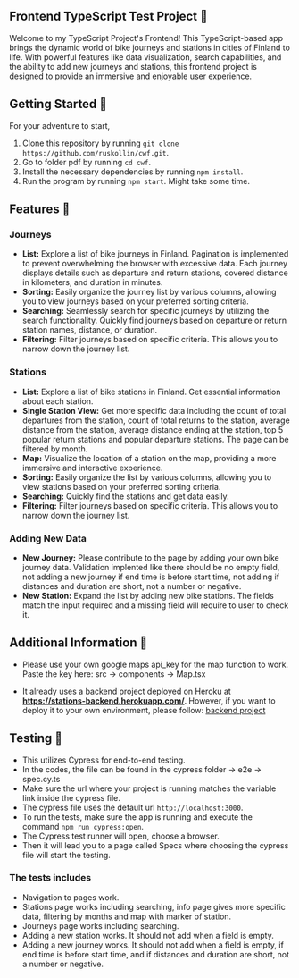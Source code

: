 ## Frontend TypeScript Test Project :busstop:

Welcome to my TypeScript Project's Frontend! This TypeScript-based app brings the dynamic world of bike journeys and stations in cities of Finland to life. With powerful features like data visualization, search capabilities, and the ability to add new journeys and stations, this frontend project is designed to provide an immersive and enjoyable user experience.

## Getting Started :mountain_bicyclist:

For your adventure to start,

1. Clone this repository by running `git clone https://github.com/ruskollin/cwf.git`.
2. Go to folder pdf by running `cd cwf`.
3. Install the necessary dependencies by running `npm install`.
4. Run the program by running `npm start`. Might take some time. 

## Features :mountain_bicyclist:

### Journeys
* **List:** Explore a list of bike journeys in Finland. Pagination is implemented to prevent overwhelming the browser with excessive data. Each journey displays details such as departure and return stations, covered distance in kilometers, and duration in minutes.
* **Sorting:** Easily organize the journey list by various columns, allowing you to view journeys based on your preferred sorting criteria.
* **Searching:** Seamlessly search for specific journeys by utilizing the search functionality. Quickly find journeys based on departure or return station names, distance, or duration.
* **Filtering:** Filter journeys based on specific criteria. This allows you to narrow down the journey list.

### Stations
* **List:** Explore a list of bike stations in Finland. Get essential information about each station.
* **Single Station View:** Get more specific data including the count of total departures from the station, count of total returns to the station, average distance from the station, average distance ending at the station, top 5 popular return stations and popular departure stations. The page can be filtered by month.
* **Map:** Visualize the location of a station on the map, providing a more immersive and interactive experience.
* **Sorting:** Easily organize the list by various columns, allowing you to view stations based on your preferred sorting criteria.
* **Searching:** Quickly find the stations and get data easily.
* **Filtering:** Filter journeys based on specific criteria. This allows you to narrow down the journey list.

### Adding New Data
* **New Journey:** Please contribute to the page by adding your own bike journey data. Validation implented like there should be no empty field, not adding a new journey if end time is before start time, not adding if distances and duration are short, not a number or negative.
* **New Station:** Expand the list by adding new bike stations. The fields match the input required and a missing field will require to user to check it.

## Additional Information :mountain_bicyclist:
* Please use your own google maps api_key for the map function to work. Paste the key here: src -> components -> Map.tsx 

* It already uses a backend project deployed on Heroku at **https://stations-backend.herokuapp.com/**. However, if you want to deploy it to your own environment, please follow: [backend project](https://github.com/ruskollin/cw)

## Testing :mountain_bicyclist:

* This utilizes Cypress for end-to-end testing.
* In the codes, the file can be found in the cypress folder -> e2e -> spec.cy.ts
* Make sure the url where your project is running matches the variable link inside the cypress file.
* The cypress file uses the default url `http://localhost:3000`.
* To run the tests, make sure the app is running and execute the command `npm run cypress:open`. 
* The Cypress test runner will open, choose a browser. 
* Then it will lead you to a page called Specs where choosing the cypress file will start the testing. 

### The tests includes 
* Navigation to pages work.
* Stations page works including searching, info page gives more specific data, filtering by months and map with marker of station.
* Journeys page works including searching.
* Adding a new station works. It should not add when a field is empty.
* Adding a new journey works. It should not add when a field is empty, if end time is before start time, and if distances and duration are short, not a number or negative.

